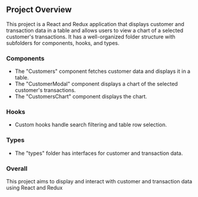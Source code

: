 ## Project Overview
This project is a React and Redux application that displays customer and transaction data in a table and allows users to view a chart of a selected customer's transactions. It has a well-organized folder structure with subfolders for components, hooks, and types.

### Components
* The "Customers" component fetches customer data and displays it in a table.
* The "CustomerModal" component displays a chart of the selected customer's transactions.
* The "CustomersChart" component displays the chart.

### Hooks
* Custom hooks handle search filtering and table row selection.

### Types
* The "types" folder has interfaces for customer and transaction data.

### Overall
 This project aims to display and interact with customer and transaction data using React and Redux